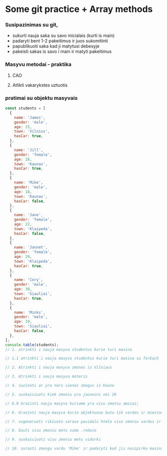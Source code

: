 # Some git practice + Array methods

### Susipazinimas su git,

- sukurti nauja saka su savo inicialais (kurti is main)
- padaryti bent 1-2 pakeitimus ir juos sukomitinti
- papublikuoti saka kad ji matytusi debesyje
- pakeisti sakas is savo i main ir matyti pakeitimus

### Masyvu metodai - praktika

1. CAO

2. Atlikti vakarykstes uztuotis

### pratimai su objektu masyvais

```javascript
const students = [
  {
    name: 'James',
    gender: 'male',
    age: 25,
    town: 'Vilnius',
    hasCar: true,
  },
  {
    name: 'Jill',
    gender: 'female',
    age: 28,
    town: 'Kaunas',
    hasCar: true,
  },
  {
    name: 'Mike',
    gender: 'male',
    age: 18,
    town: 'Kaunas',
    hasCar: false,
  },
  {
    name: 'Jane',
    gender: 'female',
    age: 22,
    town: 'Klaipeda',
    hasCar: false,
  },
  {
    name: 'Jannet',
    gender: 'female',
    age: 29,
    town: 'Klaipeda',
    hasCar: true,
  },
  {
    name: 'Cory',
    gender: 'male',
    age: 30,
    town: 'Siauliai',
    hasCar: true,
  },
  {
    name: 'Minks',
    gender: 'male',
    age: 19,
    town: 'Siauliai',
    hasCar: false,
  },
];
console.table(students);
// 1. atrinkti i nauja masyva studentus kurie turi masina

// 1.1 atrinkti i nauja masyva studentus kurie turi masina su forEach

// 2. Atrinkti i nauja masyva zmones is Vilniaus

// 3. Atrinkti i nauja masyva moteris

// 4. suzinoti ar yra nors vienas zmogus is Kauno

// 5. suskaiciuoti kiek zmoniu yra jaunesni nei 26

// 6.0 Grazinti nauja masyva kuriame yra visu zmoniu amziai;

// 6. Grazinti nauja masyva kurio objektuose butu tik vardas ir miestas

// 7. sugeneruoti rikiuoto saraso pavidalu htmle visu zmoniu vardus ir kiek jiems metu

// 8. Gauti visu zmoniu metu suma .reduce

// 9. suskaiciuoti visu zmoniu metu vidurki

// 10. surasti zmongu vardu 'Mike' ir padaryti kad jis nusipirko masina yra tiesa
```
